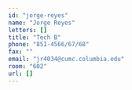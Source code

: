 ```yaml
---
id: "jorge-reyes"
name: "Jorge Reyes"
letters: []
title: "Tech B"
phone: "851-4566/67/68"
fax: ""
email: "jr4034@cumc.columbia.edu"
room: "602"
url: []
---
```

